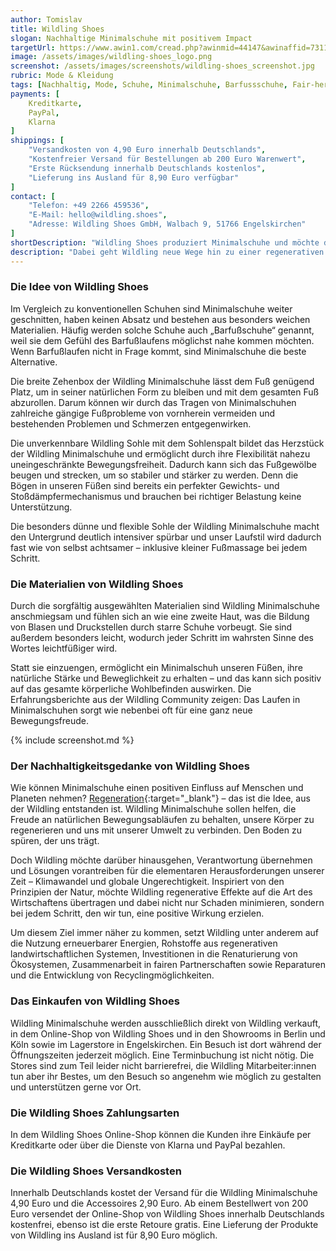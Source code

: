 ```yaml
---
author: Tomislav
title: Wildling Shoes
slogan: Nachhaltige Minimalschuhe mit positivem Impact
targetUrl: https://www.awin1.com/cread.php?awinmid=44147&awinaffid=731132
image: /assets/images/wildling-shoes_logo.png
screenshot: /assets/images/screenshots/wildling-shoes_screenshot.jpg
rubric: Mode & Kleidung
tags: [Nachhaltig, Mode, Schuhe, Minimalschuhe, Barfussschuhe, Fair-hergestellt]
payments: [
    Kreditkarte,
    PayPal,
    Klarna
]
shippings: [
    "Versandkosten von 4,90 Euro innerhalb Deutschlands",
    "Kostenfreier Versand für Bestellungen ab 200 Euro Warenwert",
    "Erste Rücksendung innerhalb Deutschlands kostenlos",
    "Lieferung ins Ausland für 8,90 Euro verfügbar"
]
contact: [
    "Telefon: +49 2266 459536",
    "E-Mail: hello@wildling.shoes",
    "Adresse: Wildling Shoes GmbH, Walbach 9, 51766 Engelskirchen"
]
shortDescription: "Wildling Shoes produziert Minimalschuhe und möchte dabei neue Wege gehen. Wildling Minimalschuhe können dazu beitragen, unsere Körper zu regenerieren, die Freude an natürlichen Bewegungsabläufen zu erhalten und uns mit unserer Umwelt zu verbinden."
description: "Dabei geht Wildling neue Wege hin zu einer regenerativen Unternehmensführung und setzt auf Zusammenarbeit, um alte Systeme aufzubrechen und neu zu gestalten. Faire Produktionsbedingungen, nachhaltige und innovative Materialien, Renaturierungsprojekte und New Work sind das Fundament, um auf allen Ebenen regenerativ zu wirken."
---
```


### Die Idee von Wildling Shoes

Im Vergleich zu konventionellen Schuhen sind Minimalschuhe weiter geschnitten, haben keinen Absatz und bestehen aus besonders weichen Materialien. Häufig werden solche Schuhe auch „Barfußschuhe“ genannt, weil sie dem Gefühl des Barfußlaufens möglichst nahe kommen möchten. Wenn Barfußlaufen nicht in Frage kommt, sind Minimalschuhe die beste Alternative. 

Die breite Zehenbox der Wildling Minimalschuhe lässt dem Fuß genügend Platz, um in seiner natürlichen Form zu bleiben und mit dem gesamten Fuß abzurollen. Darum können wir durch das Tragen von Minimalschuhen zahlreiche gängige Fußprobleme von vornherein vermeiden und bestehenden Problemen und Schmerzen entgegenwirken.

Die unverkennbare Wildling Sohle mit dem Sohlenspalt bildet das Herzstück der Wildling Minimalschuhe und ermöglicht durch ihre Flexibilität nahezu uneingeschränkte Bewegungsfreiheit. Dadurch kann sich das Fußgewölbe beugen und strecken, um so stabiler und stärker zu werden. Denn die Bögen in unseren Füßen sind bereits ein perfekter Gewichts- und Stoßdämpfermechanismus und brauchen bei richtiger Belastung keine Unterstützung.

Die besonders dünne und flexible Sohle der Wildling Minimalschuhe macht den Untergrund deutlich intensiver spürbar und unser Laufstil wird dadurch fast wie von selbst achtsamer – inklusive kleiner Fußmassage bei jedem Schritt.

### Die Materialien von Wildling Shoes

Durch die sorgfältig ausgewählten Materialien sind Wildling Minimalschuhe anschmiegsam und fühlen sich an wie eine zweite Haut, was die Bildung von Blasen und Druckstellen durch starre Schuhe vorbeugt. Sie sind außerdem besonders leicht, wodurch jeder Schritt im wahrsten Sinne des Wortes leichtfüßiger wird.

Statt sie einzuengen, ermöglicht ein Minimalschuh unseren Füßen, ihre natürliche Stärke und Beweglichkeit zu erhalten – und das kann sich positiv auf das gesamte körperliche Wohlbefinden auswirken. Die Erfahrungsberichte aus der Wildling Community zeigen: Das Laufen in Minimalschuhen sorgt wie nebenbei oft für eine ganz neue Bewegungsfreude.

{% include screenshot.md %}

### Der Nachhaltigkeitsgedanke von Wildling Shoes

Wie können Minimalschuhe einen positiven Einfluss auf Menschen und Planeten nehmen? [Regeneration](https://www.wildling.shoes/pages/unser-ansatz){:target="_blank"} – das ist die Idee, aus der Wildling entstanden ist. Wildling Minimalschuhe sollen helfen, die Freude an natürlichen Bewegungsabläufen zu behalten, unsere Körper zu regenerieren und uns mit unserer Umwelt zu verbinden. Den Boden zu spüren, der uns trägt.

Doch Wildling möchte darüber hinausgehen, Verantwortung übernehmen und Lösungen vorantreiben für die elementaren Herausforderungen unserer Zeit – Klimawandel und globale Ungerechtigkeit. Inspiriert von den Prinzipien der Natur, möchte Wildling regenerative Effekte auf die Art des Wirtschaftens übertragen und dabei nicht nur Schaden minimieren, sondern bei jedem Schritt, den wir tun, eine positive Wirkung erzielen. 

Um diesem Ziel immer näher zu kommen, setzt Wildling unter anderem auf die Nutzung erneuerbarer Energien, Rohstoffe aus regenerativen landwirtschaftlichen Systemen, Investitionen in die Renaturierung von Ökosystemen, Zusammenarbeit in fairen Partnerschaften sowie Reparaturen und die Entwicklung von Recyclingmöglichkeiten.

### Das Einkaufen von Wildling Shoes

Wildling Minimalschuhe werden ausschließlich direkt von Wildling verkauft, in dem Online-Shop von Wildling Shoes und in den Showrooms in Berlin und Köln sowie im Lagerstore in Engelskirchen. Ein Besuch ist dort während der Öffnungszeiten jederzeit möglich. Eine Terminbuchung ist nicht nötig. Die Stores sind zum Teil leider nicht barrierefrei, die Wildling Mitarbeiter:innen tun aber ihr Bestes, um den Besuch so angenehm wie möglich zu gestalten und unterstützen gerne vor Ort.

### Die Wildling Shoes Zahlungsarten

In dem Wildling Shoes Online-Shop können die Kunden ihre Einkäufe per Kreditkarte oder über die Dienste von Klarna und PayPal bezahlen.

### Die Wildling Shoes Versandkosten

Innerhalb Deutschlands kostet der Versand für die Wildling Minimalschuhe 4,90 Euro und die Accessoires 2,90 Euro. Ab einem Bestellwert von 200 Euro versendet der Online-Shop von Wildling Shoes innerhalb Deutschlands kostenfrei, ebenso ist die erste Retoure gratis. Eine Lieferung der Produkte von Wildling ins Ausland ist für 8,90 Euro möglich.